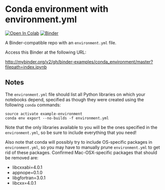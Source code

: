 # Conda environment with environment.yml

[![Open In Colab](https://colab.research.google.com/assets/colab-badge.svg)](https://colab.research.google.com/github.com/tss1375716572/conda/blob/master/index.ipynb)
[![Binder](http://mybinder.org/badge_logo.svg)](http://mybinder.org/v2/gh/binder-examples/conda_environment/master?filepath=index.ipynb)

A Binder-compatible repo with an `environment.yml` file.

Access this Binder at the following URL:

http://mybinder.org/v2/gh/binder-examples/conda_environment/master?filepath=index.ipynb

## Notes
The `environment.yml` file should list all Python libraries on which your notebooks
depend, specified as though they were created using the following `conda` commands:

```
source activate example-environment
conda env export --no-builds -f environment.yml
```

Note that the only libraries available to you will be the ones specified in
the `environment.yml`, so be sure to include everything that you need! 

Also note that conda will possibly try to include OS-specific packages in `environment.yml`, so you
may have to manually prune `environment.yml` to get rid of these packages. Confirmed Mac-OSX-specific
packages that should be removed are:

* libcxxabi=4.0.1
* appnope=0.1.0
* libgfortran=3.0.1
* libcxx=4.0.1

